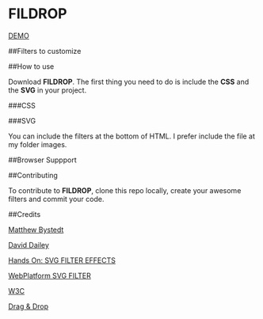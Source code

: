 FILDROP
============


[DEMO](http://jorgeatgu.github.io/svg-filters/)

##Filters to customize

##How to use

Download **FILDROP**. The first thing you need to do is include the **CSS** and the **SVG** in your project.

###CSS

###SVG

You can include the filters at the bottom of HTML. I prefer include the file at my folder images.

<link rel="stylesheet" href="path/to/wallop.css">

##Browser Suppport

##Contributing

To contribute to **FILDROP**, clone this repo locally, create your awesome filters and commit your code.

##Credits

[Matthew Bystedt](http://apike.ca/prog_svg_filters.html)

[David Dailey ](http://srufaculty.sru.edu/david.dailey/svg/#Filters)

[Hands On: SVG FILTER EFFECTS](http://ie.microsoft.com/testdrive/Graphics/hands-on-css3/hands-on_svg-filter-effects.htm)

[WebPlatform SVG FILTER](http://docs.webplatform.org/wiki/svg/tutorials/smarter_svg_filters)

[W3C](http://www.w3.org/TR/SVG/filters.html)

[Drag & Drop](https://github.com/remy/html5demos)
